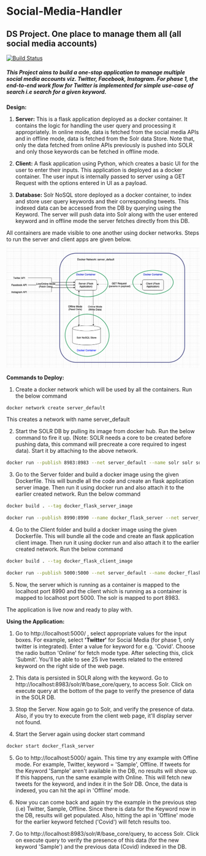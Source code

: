 # Social-Media-Handler
## DS Project. One place to manage them all (all social media accounts)

[![Build Status](https://travis-ci.org/joemccann/dillinger.svg?branch=master)](https://travis-ci.org/joemccann/dillinger)

##### This Project aims to build a one-stop application to manage multiple social media accounts viz. Twitter, Facebook, Instagram. For phase 1, the end-to-end work flow for Twitter is implemented for simple use-case of search i.e search for a given keyword.

**Design:**

 1. **Server:** This is a flask application deployed as a docker container. It contains the logic for handling the user query and processing it appropriately. In online mode, data is fetched from the social media APIs and in offline mode, data is fetched from the Solr data Store. Note that, only the data fetched from online APIs previously is pushed into SOLR and only those keywords can be fetched in offline mode.

 2. **Client:** A flask application using Python, which creates a basic UI for the user to enter their inputs. This application is deployed as a docker container. The user input is internally passed to server using a GET Request with the options entered in UI as a payload.

 3. **Database:** Solr NoSQL store deployed as a docker container, to index and store user query keywords and their corresponding tweets. This indexed data can be accessed from the DB by querying using the Keyword. The server will push data into Solr along with the user entered keyword and in offline mode the server fetches directly from this DB.

All containers are made visible to one another using docker networks. Steps to run the server and client apps are given below.

![DS Architecture](https://github.com/vishwas-n/Social-Media-Handler/blob/main/DS%20Architecture.png)


**Commands to Deploy:**

1) Create a docker network which will be used by all the containers. Run the below command 
```sh
docker network create server_default
```
   This creates a network with name server_default
   
   
2) Start the SOLR DB by pulling its image from docker hub. Run the below command to fire it up. (Note: SOLR needs a core to be created before pushing data, this command will precreate a core required to ingest data). Start it by attaching to the above network.
```sh
docker run --publish 8983:8983 --net server_default --name solr solr solr-precreate base_core
```

3) Go to the Server folder and build a docker image using the given Dockerfile. This will bundle all the code and create an flask application server image. Then run it using docker run and also attach it to the earlier created network. Run the below command
```sh
docker build . --tag docker_flask_server_image
```
```sh
docker run --publish 8990:8990 --name docker_flask_server --net server_default docker_flask_server_image
```

4) Go to the Client folder and build a docker image using the given Dockerfile. This will bundle all the code and create an flask application client image. Then run it using docker run and also attach it to the earlier created network. Run the below command
```sh
docker build . --tag docker_flask_client_image
```
```sh
docker run --publish 5000:5000 --net server_default --name docker_flask_client docker_flask_client_image
```

5) Now, the server which is running as a container is mapped to the localhost port 8990 and the client which is running as a container is mapped to localhost port 5000. The solr is mapped to port 8983. 

The application is live now and ready to play with.



**Using the Application:**

1) Go to http://localhost:5000/ , select appropriate values for the input boxes. For example, select **'Twitter'** for Social Media (for phase 1, only twitter is integrated). Enter a value for keyword for e.g. 'Covid'. Choose the radio button 'Online' for fetch mode type. After selecting this, click 'Submit'. You'll be able to see 25 live tweets related to the entered keyword on the right side of the web page.

2) This data is persisted in SOLR along with the keyword. Go to http://localhost:8983/solr/#/base_core/query, to access Solr. Click on execute query at the bottom of the page to verify the presence of data in the SOLR DB.

3) Stop the Server. Now again go to Solr, and verify the presence of data. Also, if you try to execute from the client web page, it'll display server not found.

4) Start the Server again using docker start command
```sh
docker start docker_flask_server
```

5) Go to http://localhost:5000/ again. This time try any example with Offine mode. For example, Twitter, keyword = 'Sample', Offline. If tweets for the Keyword 'Sample' aren't available in the DB, no results will show up. If this happens, run the same example with Online. This will fetch new tweets for the keyword, and index it in the Solr DB. Once, the data is indexed, you can hit the api in 'Offline' mode. 

6) Now you can come back and again try the example in the previous step (i.e) Twitter, Sample, Offline. Since there is data for the Keyword now in the DB, results will get populated. Also, hitting the api in 'Offline' mode for the earlier keyword fetched ('Covid') will fetch results too.
 
7) Go to http://localhost:8983/solr/#/base_core/query, to access Solr. Click on execute query to verify the presence of this data (for the new keyword 'Sample') and the previous data (Covid) indexed in the DB.
